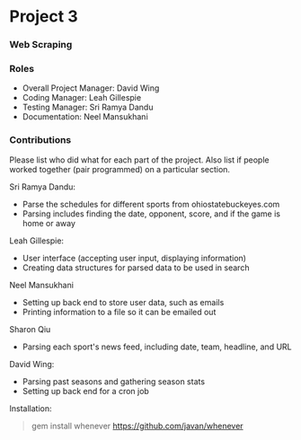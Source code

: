 # Project 3
### Web Scraping

### Roles
* Overall Project Manager: David Wing
* Coding Manager: Leah Gillespie
* Testing Manager: Sri Ramya Dandu
* Documentation: Neel Mansukhani

### Contributions
Please list who did what for each part of the project.
Also list if people worked together (pair programmed) on a particular section.

Sri Ramya Dandu:
* Parse the schedules for different sports from ohiostatebuckeyes.com
* Parsing includes finding the date, opponent, score, and if the game is home or away

Leah Gillespie:
* User interface (accepting user input, displaying information)
* Creating data structures for parsed data to be used in search

Neel Mansukhani
* Setting up back end to store user data, such as emails
* Printing information to a file so it can be emailed out

Sharon Qiu
* Parsing each sport's news feed, including date, team, headline, and URL

David Wing:
* Parsing past seasons and gathering season stats
* Setting up back end for a cron job


Installation:
>gem install whenever
https://github.com/javan/whenever